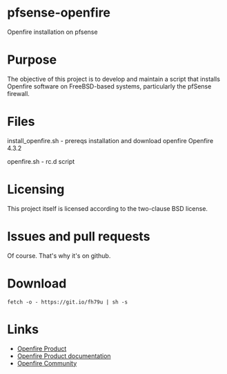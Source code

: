 # pfsense-openfire
Openfire installation on pfsense

# Purpose
The objective of this project is to develop and maintain a script that installs Openfire software on FreeBSD-based systems, particularly the pfSense firewall.

# Files
install_openfire.sh - prereqs installation and download openfire Openfire 4.3.2

openfire.sh - rc.d script

# Licensing
This project itself is licensed according to the two-clause BSD license.

# Issues and pull requests
Of course. That's why it's on github.


# Download
```
fetch -o - https://git.io/fh79u | sh -s
```

# Links
- [Openfire Product](https://www.igniterealtime.org/projects/openfire/)
- [Openfire Product documentation](https://www.igniterealtime.org/projects/openfire/documentation.jsp)
- [Openfire Community](https://discourse.igniterealtime.org/)
